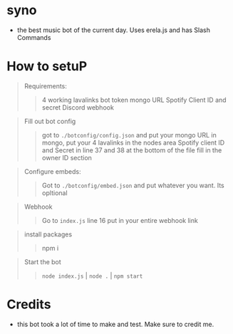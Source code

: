# syno

- the best music bot of the current day. Uses erela.js and has Slash Commands

#

# How to setuP
> Requirements: 
>> 4 working lavalinks
>> bot token
>> mongo URL
>> Spotify Client ID and secret
>> Discord webhook

> Fill out bot config
>> got to `./botconfig/config.json` and put your mongo URL in mongo,
>> put your 4 lavalinks in the nodes area
>>Spotify client ID and Secret in line 37 and 38
>> at the bottom of the file fill in the owner ID section

> Configure embeds:
>> Got to `./botconfig/embed.json` and put whatever you want. Its opltional

> Webhook
>> Go to `index.js` line 16 put in your entire webhook link

> install packages
>> npm i

> Start the bot
>> `node index.js` | `node .` | `npm start`

#

# Credits
- this bot took a lot of time to make and test. Make sure to credit me. 
